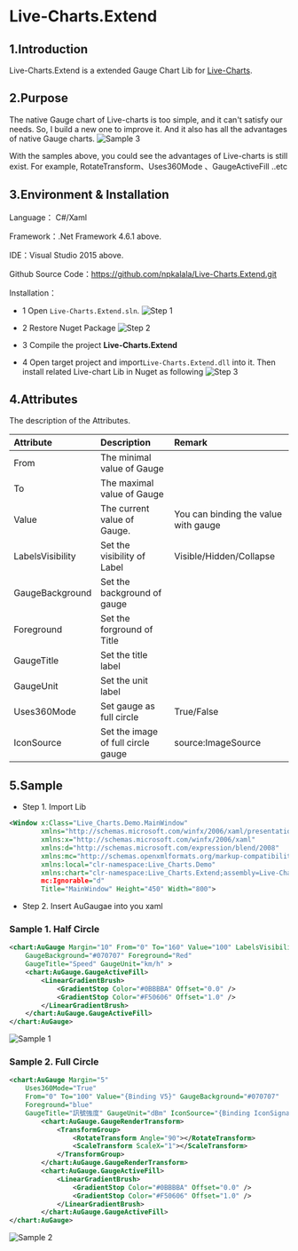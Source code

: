 # Live-Charts.Extend

## 1.Introduction
Live-Charts.Extend is a extended Gauge Chart Lib for [Live-Charts](https://lvcharts.net/). 


## 2.Purpose
The native Gauge chart of Live-charts is too simple, and it can't satisfy our needs. So, I build a new one to improve it. And it also has all the advantages of native Gauge charts.
![Sample 3](Doc/img3.png )

With the samples above, you could see the advantages of Live-charts is still exist. For example, RotateTransform、Uses360Mode 、GaugeActiveFill ..etc

## 3.Environment & Installation
Language： C#/Xaml

Framework：.Net Framework 4.6.1 above. 

IDE：Visual Studio 2015 above. 

Github Source Code：https://github.com/npkalala/Live-Charts.Extend.git

Installation：
- 1 Open `Live-Charts.Extend.sln`.
![Step 1](Doc/i1.png )

- 2 Restore Nuget Package
![Step 2](Doc/i2.png )

- 3 Compile the project **Live-Charts.Extend**

- 4 Open target project and import`Live-Charts.Extend.dll` into it. Then install related Live-chart Lib in Nuget as following
![Step 3](Doc/i3.png )

## 4.Attributes

The description of the Attributes.

|Attribute|Description|Remark|
|:-|:-|:-|
|From|The minimal value of Gauge|
|To|The maximal value of Gauge|
|Value|The current value of Gauge.| You can binding the value with gauge
|LabelsVisibility|Set the visibility of Label|Visible/Hidden/Collapse
|GaugeBackground|Set the background of gauge||
|Foreground|Set the forground of Title|
|GaugeTitle| Set the title label|
|GaugeUnit|Set the unit label|
|Uses360Mode|Set gauge as full circle|True/False
|IconSource|Set the image of full circle gauge|source:ImageSource

## 5.Sample
- Step 1. Import Lib
```xml
<Window x:Class="Live_Charts.Demo.MainWindow"
        xmlns="http://schemas.microsoft.com/winfx/2006/xaml/presentation"
        xmlns:x="http://schemas.microsoft.com/winfx/2006/xaml"
        xmlns:d="http://schemas.microsoft.com/expression/blend/2008"
        xmlns:mc="http://schemas.openxmlformats.org/markup-compatibility/2006"
        xmlns:local="clr-namespace:Live_Charts.Demo"
        xmlns:chart="clr-namespace:Live_Charts.Extend;assembly=Live-Charts.Extend"   <-- import Lib
        mc:Ignorable="d"
        Title="MainWindow" Height="450" Width="800">
```

- Step 2. Insert AuGaugae into you xaml
### Sample 1. Half Circle
```xml
<chart:AuGauge Margin="10" From="0" To="160" Value="100" LabelsVisibility="Visible"
    GaugeBackground="#070707" Foreground="Red"
    GaugeTitle="Speed" GaugeUnit="km/h" >
    <chart:AuGauge.GaugeActiveFill>
		<LinearGradientBrush>
			<GradientStop Color="#0BBBBA" Offset="0.0" />
			<GradientStop Color="#F50606" Offset="1.0" />
		</LinearGradientBrush>
    </chart:AuGauge.GaugeActiveFill>
</chart:AuGauge>
```
![Sample 1](Doc/img1.png )
### Sample 2. Full Circle
```xml
<chart:AuGauge Margin="5"
    Uses360Mode="True"
    From="0" To="100" Value="{Binding V5}" GaugeBackground="#070707"
    Foreground="blue"
    GaugeTitle="訊號強度" GaugeUnit="dBm" IconSource="{Binding IconSignal, ElementName=BusGauge}" >
        <chart:AuGauge.GaugeRenderTransform>
            <TransformGroup>
                <RotateTransform Angle="90"></RotateTransform>
                <ScaleTransform ScaleX="1"></ScaleTransform>
            </TransformGroup>
        </chart:AuGauge.GaugeRenderTransform>
        <chart:AuGauge.GaugeActiveFill>
            <LinearGradientBrush>
                <GradientStop Color="#0BBBBA" Offset="0.0" />
                <GradientStop Color="#F50606" Offset="1.0" />
            </LinearGradientBrush>
        </chart:AuGauge.GaugeActiveFill>
</chart:AuGauge>
```
![Sample 2](Doc/img2.png )